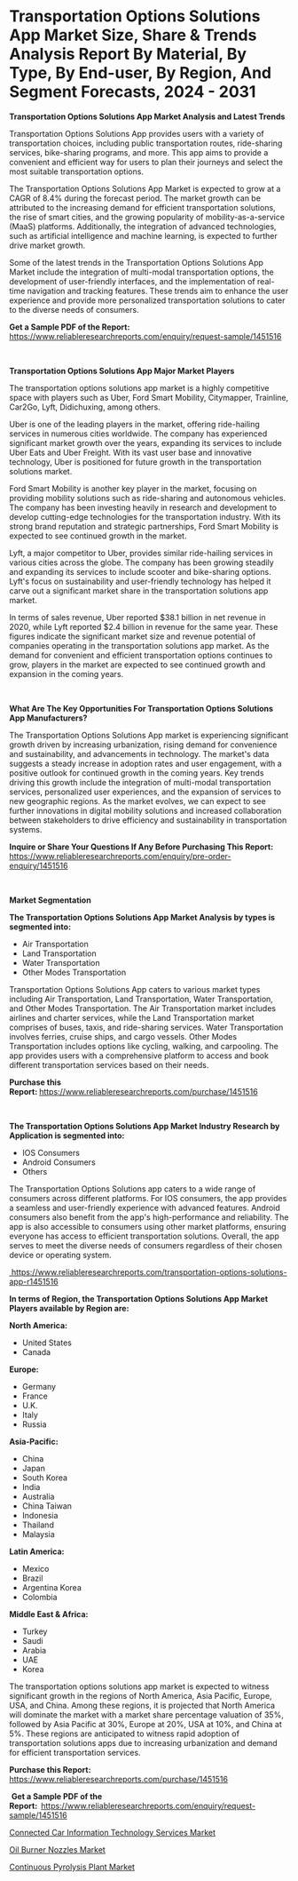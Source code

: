 <p><h1>Transportation Options Solutions App Market Size, Share & Trends Analysis Report By Material, By Type, By End-user, By Region, And Segment Forecasts, 2024 - 2031</h1></p><p><strong>Transportation Options Solutions App Market Analysis and Latest Trends</strong></p>
<p><p>Transportation Options Solutions App provides users with a variety of transportation choices, including public transportation routes, ride-sharing services, bike-sharing programs, and more. This app aims to provide a convenient and efficient way for users to plan their journeys and select the most suitable transportation options.</p><p>The Transportation Options Solutions App Market is expected to grow at a CAGR of 8.4% during the forecast period. The market growth can be attributed to the increasing demand for efficient transportation solutions, the rise of smart cities, and the growing popularity of mobility-as-a-service (MaaS) platforms. Additionally, the integration of advanced technologies, such as artificial intelligence and machine learning, is expected to further drive market growth.</p><p>Some of the latest trends in the Transportation Options Solutions App Market include the integration of multi-modal transportation options, the development of user-friendly interfaces, and the implementation of real-time navigation and tracking features. These trends aim to enhance the user experience and provide more personalized transportation solutions to cater to the diverse needs of consumers.</p></p>
<p><strong>Get a Sample PDF of the Report:&nbsp;</strong> <a href="https://www.reliableresearchreports.com/enquiry/request-sample/1451516">https://www.reliableresearchreports.com/enquiry/request-sample/1451516</a></p>
<p>&nbsp;</p>
<p><strong>Transportation Options Solutions App Major Market Players</strong></p>
<p><p>The transportation options solutions app market is a highly competitive space with players such as Uber, Ford Smart Mobility, Citymapper, Trainline, Car2Go, Lyft, Didichuxing, among others. </p><p>Uber is one of the leading players in the market, offering ride-hailing services in numerous cities worldwide. The company has experienced significant market growth over the years, expanding its services to include Uber Eats and Uber Freight. With its vast user base and innovative technology, Uber is positioned for future growth in the transportation solutions market.</p><p>Ford Smart Mobility is another key player in the market, focusing on providing mobility solutions such as ride-sharing and autonomous vehicles. The company has been investing heavily in research and development to develop cutting-edge technologies for the transportation industry. With its strong brand reputation and strategic partnerships, Ford Smart Mobility is expected to see continued growth in the market.</p><p>Lyft, a major competitor to Uber, provides similar ride-hailing services in various cities across the globe. The company has been growing steadily and expanding its services to include scooter and bike-sharing options. Lyft's focus on sustainability and user-friendly technology has helped it carve out a significant market share in the transportation solutions app market.</p><p>In terms of sales revenue, Uber reported $38.1 billion in net revenue in 2020, while Lyft reported $2.4 billion in revenue for the same year. These figures indicate the significant market size and revenue potential of companies operating in the transportation solutions app market. As the demand for convenient and efficient transportation options continues to grow, players in the market are expected to see continued growth and expansion in the coming years.</p></p>
<p>&nbsp;</p>
<p><strong>What Are The Key Opportunities For Transportation Options Solutions App Manufacturers?</strong></p>
<p><p>The Transportation Options Solutions App market is experiencing significant growth driven by increasing urbanization, rising demand for convenience and sustainability, and advancements in technology. The market's data suggests a steady increase in adoption rates and user engagement, with a positive outlook for continued growth in the coming years. Key trends driving this growth include the integration of multi-modal transportation services, personalized user experiences, and the expansion of services to new geographic regions. As the market evolves, we can expect to see further innovations in digital mobility solutions and increased collaboration between stakeholders to drive efficiency and sustainability in transportation systems.</p></p>
<p><strong>Inquire or Share Your Questions If Any Before Purchasing This Report:</strong> <a href="https://www.reliableresearchreports.com/enquiry/pre-order-enquiry/1451516">https://www.reliableresearchreports.com/enquiry/pre-order-enquiry/1451516</a></p>
<p>&nbsp;</p>
<p><strong>Market Segmentation</strong></p>
<p><strong>The Transportation Options Solutions App Market Analysis by types is segmented into:</strong></p>
<p><ul><li>Air Transportation</li><li>Land Transportation</li><li>Water Transportation</li><li>Other Modes Transportation</li></ul></p>
<p><p>Transportation Options Solutions App caters to various market types including Air Transportation, Land Transportation, Water Transportation, and Other Modes Transportation. The Air Transportation market includes airlines and charter services, while the Land Transportation market comprises of buses, taxis, and ride-sharing services. Water Transportation involves ferries, cruise ships, and cargo vessels. Other Modes Transportation includes options like cycling, walking, and carpooling. The app provides users with a comprehensive platform to access and book different transportation services based on their needs.</p></p>
<p><strong>Purchase this Report:&nbsp;</strong><a href="https://www.reliableresearchreports.com/purchase/1451516">https://www.reliableresearchreports.com/purchase/1451516</a></p>
<p>&nbsp;</p>
<p><strong>The Transportation Options Solutions App Market Industry Research by Application is segmented into:</strong></p>
<p><ul><li>IOS Consumers</li><li>Android Consumers</li><li>Others</li></ul></p>
<p><p>The Transportation Options Solutions app caters to a wide range of consumers across different platforms. For IOS consumers, the app provides a seamless and user-friendly experience with advanced features. Android consumers also benefit from the app's high-performance and reliability. The app is also accessible to consumers using other market platforms, ensuring everyone has access to efficient transportation solutions. Overall, the app serves to meet the diverse needs of consumers regardless of their chosen device or operating system.</p></p>
<p><a href="https://www.reliableresearchreports.com/transportation-options-solutions-app-r1451516">&nbsp;https://www.reliableresearchreports.com/transportation-options-solutions-app-r1451516</a></p>
<p><strong>In terms of Region, the Transportation Options Solutions App Market Players available by Region are:</strong></p>
<p>
    <p> <strong> North America: </strong>
        <ul>
            <li>United States</li>
            <li>Canada</li>
        </ul>
        </p> 
    <p> <strong> Europe: </strong>
        <ul>
            <li>Germany</li>
            <li>France</li>
            <li>U.K.</li>
            <li>Italy</li>
            <li>Russia</li>
        </ul>
        </p> 
    <p> <strong> Asia-Pacific: </strong>
        <ul>
            <li>China</li>
            <li>Japan</li>
            <li>South Korea</li>
            <li>India</li>
            <li>Australia</li>
            <li>China Taiwan</li>
            <li>Indonesia</li>
            <li>Thailand</li>
            <li>Malaysia</li>
        </ul>
        </p> 
    <p> <strong> Latin America: </strong>
        <ul>
            <li>Mexico</li>
            <li>Brazil</li>
            <li>Argentina Korea</li>
            <li>Colombia</li>
        </ul>
        </p> 
    <p> <strong> Middle East & Africa: </strong>
        <ul>
            <li>Turkey</li>
            <li>Saudi</li>
            <li>Arabia</li>
            <li>UAE</li>
            <li>Korea</li>
        </ul>
    </p>
    </p>
<p><p>The transportation options solutions app market is expected to witness significant growth in the regions of North America, Asia Pacific, Europe, USA, and China. Among these regions, it is projected that North America will dominate the market with a market share percentage valuation of 35%, followed by Asia Pacific at 30%, Europe at 20%, USA at 10%, and China at 5%. These regions are anticipated to witness rapid adoption of transportation solutions apps due to increasing urbanization and demand for efficient transportation services.</p></p>
<p><strong>Purchase this Report: </strong><a href="https://www.reliableresearchreports.com/purchase/1451516">https://www.reliableresearchreports.com/purchase/1451516</a></p>
<p>&nbsp;<strong>Get a Sample PDF of the Report:&nbsp;&nbsp;</strong><a href="https://www.reliableresearchreports.com/enquiry/request-sample/1451516">https://www.reliableresearchreports.com/enquiry/request-sample/1451516</a></p>
<p><strong></strong></p>
<p><p><a href="https://github.com/sofayahoo2023/Market-Research-Report-List-4/blob/main/connected-car-information-technology-services-market.md">Connected Car Information Technology Services Market</a></p><p><a href="https://www.linkedin.com/pulse/oil-burner-nozzles-market-exploring-share-trends-future-growth-xodsf?trackingId=e4g56qV1QrHd3RCkzAiO6w%3D%3D">Oil Burner Nozzles Market</a></p><p><a href="https://www.linkedin.com/pulse/continuous-pyrolysis-plant-market-trends-analysis-forecasted-tq50e?trackingId=HesuBACtMJOrY1lcra4Heg%3D%3D">Continuous Pyrolysis Plant Market</a></p></p>